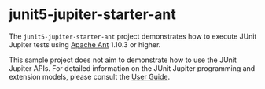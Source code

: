 # junit5-jupiter-starter-ant

The `junit5-jupiter-starter-ant` project demonstrates how to execute JUnit Jupiter
tests using [Apache Ant](https://ant.apache.org/) 1.10.3 or higher.

This sample project does not aim to demonstrate how to use the JUnit Jupiter APIs.
For detailed  information on the JUnit Jupiter programming and extension models,
please consult the [User Guide](http://junit.org/junit5/docs/current/user-guide/).

